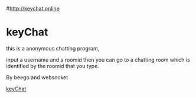 #http://keychat.online

# keyChat
this is a anonymous chatting program,

input a username and a roomid then you can go to a chatting room which is identified by the roomid that you type.

By beego and websocket

[keyChat](http://keychat.online)
